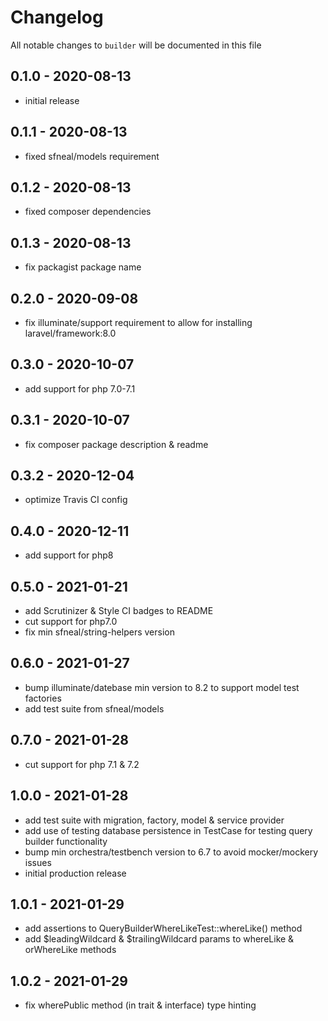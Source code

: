 # Changelog

All notable changes to `builder` will be documented in this file

## 0.1.0 - 2020-08-13
- initial release


## 0.1.1 - 2020-08-13
- fixed sfneal/models requirement


## 0.1.2 - 2020-08-13
- fixed composer dependencies


## 0.1.3 - 2020-08-13
- fix packagist package name


## 0.2.0 - 2020-09-08
- fix illuminate/support requirement to allow for installing laravel/framework:8.0


## 0.3.0 - 2020-10-07
- add support for php 7.0-7.1


## 0.3.1 - 2020-10-07
- fix composer package description & readme


## 0.3.2 - 2020-12-04
- optimize Travis CI config


## 0.4.0 - 2020-12-11
- add support for php8


## 0.5.0 - 2021-01-21
- add Scrutinizer & Style CI badges to README
- cut support for php7.0
- fix min sfneal/string-helpers version


## 0.6.0 - 2021-01-27
- bump illuminate/datebase min version to 8.2 to support model test factories
- add test suite from sfneal/models


## 0.7.0 - 2021-01-28
- cut support for php 7.1 & 7.2


## 1.0.0 - 2021-01-28
- add test suite with migration, factory, model & service provider
- add use of testing database persistence in TestCase for testing query builder functionality
- bump min orchestra/testbench version to 6.7 to avoid mocker/mockery issues
- initial production release


## 1.0.1 - 2021-01-29
- add assertions to QueryBuilderWhereLikeTest::whereLike() method
- add $leadingWildcard & $trailingWildcard params to whereLike & orWhereLike methods


## 1.0.2 - 2021-01-29
- fix wherePublic method (in trait & interface) type hinting
